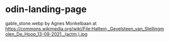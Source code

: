 # odin-landing-page

gable_stone.webp by Agnes Monkelbaan at https://commons.wikimedia.org/wiki/File:Hattem,_Gevelsteen_van_Stellingmolen_De_Hoop_13-09-2021._(actm.).jpg